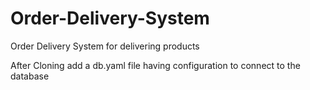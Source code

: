 # Order-Delivery-System
Order Delivery System for delivering products

After Cloning add a db.yaml file having configuration to connect to the database
